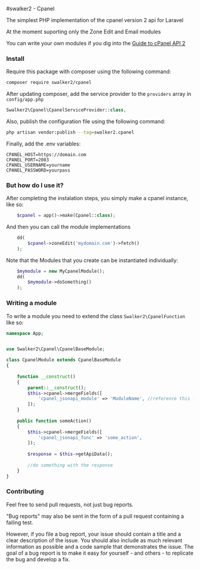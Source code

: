 #swalker2 - Cpanel

The simplest PHP implementation of the cpanel version 2 api for Laravel

At the moment suporting only the Zone Edit and Email modules 

You can write your own modules if you dig into the [Guide to cPanel API 2](https://documentation.cpanel.net/display/SDK/Guide+to+cPanel+API+2)
 
 
 ### Install
 
 Require this package with composer using the following command:
 ```bash
 composer require swalker2/cpanel
 ```
 
 After updating composer, add the service provider to the `providers` array in `config/app.php`
 ```php
 Swalker2\Cpanel\CpanelServiceProvider::class,
 ```
 
 Also, publish the configuration file using the following command:
 ```bash
 php artisan vendor:publish --tag=swalker2.cpanel
 ```

 Finally, add the .env variables:
 ```
CPANEL_HOST=https://domain.com
CPANEL_PORT=2083
CPANEL_USERNAME=yourname
CPANEL_PASSWORD=yourpass
 ```

### But how do I use it?
After completing the instalation steps, you simply make a cpanel instance, like so:
```php
	$cpanel = app()->make(Cpanel::class);
```


And then you can call the module implementations
```php
	dd(
		$cpanel->zoneEdit('mydomain.com')->fetch()
	);
```


Note that the Modules that you create can be instantiated individually:
```php
	$mymodule = new MyCpanelModule();
	dd(
		$mymodule->doSomething()
	);
```


### Writing a module
To write a module you need to extend the class ``Swalker2\CpanelFunction``
like so: 
```php
namespace App;


use Swalker2\Cpanel\CpanelBaseModule;

class CpanelModule extends CpanelBaseModule
{
    
    function __construct()
    {
        parent::__construct();
        $this->cpanel->mergeFields([
            'cpanel_jsonapi_module' => 'ModuleName', //reference this from the Guide to cPanel API 2
        ]);
    }
    
    public function someAction()
    {
        $this->cpanel->mergeFields([
            'cpanel_jsonapi_func' => 'some_action',
        ]);
                
        $response = $this->getApiData();
        
        //do something with the response
    }
}
```

### Contributing
Feel free to send pull requests, not just bug reports.

"Bug reports" may also be sent in the form of a pull request containing a failing test. 

However, if you file a bug report, your issue should contain a title and a clear description of the issue. You should also include as much relevant information as possible and a code sample that demonstrates the issue. The goal of a bug report is to make it easy for yourself - and others - to replicate the bug and develop a fix.
